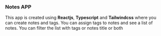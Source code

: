 ### Notes APP

This app is created using **Reactjs**, **Typescript** and **Tailwindcss** where you can create notes and tags. You can assign tags to notes and see a list of notes.
You can filter the list with tags or notes title or both
